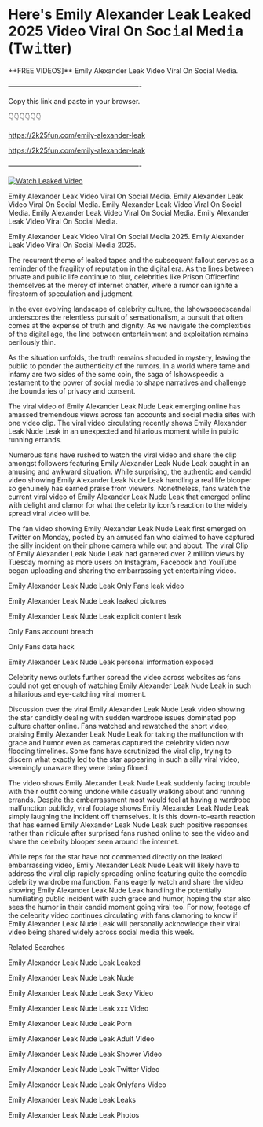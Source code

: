 # Here's Emily Alexander Leak Leaked 2025 Video Viral On Soc𝚒al Med𝚒a (Tw𝚒tter)

++FREE VIDEOS]** Emily Alexander Leak Video Viral On Social Media.

———————————————————-

Copy this link and paste in your browser.

👇👇👇👇👇👇

https://2k25fun.com/emily-alexander-leak

https://2k25fun.com/emily-alexander-leak

———————————————————-

[![Watch Leaked Video](https://miro.medium.com/v2/resize:fit:828/format:webp/1*cilzJN44JGOrTw9NJCrNHA.gif "Watch Leaked Video")](https://2k25fun.com/emily-alexander-leak)

Emily Alexander Leak Video Viral On Social Media. Emily Alexander Leak Video Viral On Social Media. Emily Alexander Leak Video Viral On Social Media. Emily Alexander Leak Video Viral On Social Media. Emily Alexander Leak Video Viral On Social Media.

Emily Alexander Leak Video Viral On Social Media 2025. Emily Alexander Leak Video Viral On Social Media 2025.

The recurrent theme of leaked tapes and the subsequent fallout serves as a reminder of the fragility of reputation in the digital era. As the lines between private and public life continue to blur, celebrities like Prison Officerfind themselves at the mercy of internet chatter, where a rumor can ignite a firestorm of speculation and judgment.

In the ever evolving landscape of celebrity culture, the Ishowspeedscandal underscores the relentless pursuit of sensationalism, a pursuit that often comes at the expense of truth and dignity. As we navigate the complexities of the digital age, the line between entertainment and exploitation remains perilously thin.

As the situation unfolds, the truth remains shrouded in mystery, leaving the public to ponder the authenticity of the rumors. In a world where fame and infamy are two sides of the same coin, the saga of Ishowspeedis a testament to the power of social media to shape narratives and challenge the boundaries of privacy and consent.

The viral video of Emily Alexander Leak Nude Leak emerging online has amassed tremendous views across fan accounts and social media sites with one video clip. The viral video circulating recently shows Emily Alexander Leak Nude Leak in an unexpected and hilarious moment while in public running errands.

Numerous fans have rushed to watch the viral video and share the clip amongst followers featuring Emily Alexander Leak Nude Leak caught in an amusing and awkward situation. While surprising, the authentic and candid video showing Emily Alexander Leak Nude Leak handling a real life blooper so genuinely has earned praise from viewers. Nonetheless, fans watch the current viral video of Emily Alexander Leak Nude Leak that emerged online with delight and clamor for what the celebrity icon’s reaction to the widely spread viral video will be.

The fan video showing Emily Alexander Leak Nude Leak first emerged on Twitter on Monday, posted by an amused fan who claimed to have captured the silly incident on their phone camera while out and about. The viral Clip of Emily Alexander Leak Nude Leak had garnered over 2 million views by Tuesday morning as more users on Instagram, Facebook and YouTube began uploading and sharing the embarrassing yet entertaining video.

Emily Alexander Leak Nude Leak Only Fans leak video

Emily Alexander Leak Nude Leak leaked pictures

Emily Alexander Leak Nude Leak explicit content leak

Only Fans account breach

Only Fans data hack

Emily Alexander Leak Nude Leak personal information exposed

Celebrity news outlets further spread the video across websites as fans could not get enough of watching Emily Alexander Leak Nude Leak in such a hilarious and eye-catching viral moment.

Discussion over the viral Emily Alexander Leak Nude Leak video showing the star candidly dealing with sudden wardrobe issues dominated pop culture chatter online. Fans watched and rewatched the short video, praising Emily Alexander Leak Nude Leak for taking the malfunction with grace and humor even as cameras captured the celebrity video now flooding timelines. Some fans have scrutinized the viral clip, trying to discern what exactly led to the star appearing in such a silly viral video, seemingly unaware they were being filmed.

The video shows Emily Alexander Leak Nude Leak suddenly facing trouble with their outfit coming undone while casually walking about and running errands. Despite the embarrassment most would feel at having a wardrobe malfunction publicly, viral footage shows Emily Alexander Leak Nude Leak simply laughing the incident off themselves. It is this down-to-earth reaction that has earned Emily Alexander Leak Nude Leak such positive responses rather than ridicule after surprised fans rushed online to see the video and share the celebrity blooper seen around the internet.

While reps for the star have not commented directly on the leaked embarrassing video, Emily Alexander Leak Nude Leak will likely have to address the viral clip rapidly spreading online featuring quite the comedic celebrity wardrobe malfunction. Fans eagerly watch and share the video showing Emily Alexander Leak Nude Leak handling the potentially humiliating public incident with such grace and humor, hoping the star also sees the humor in their candid moment going viral too. For now, footage of the celebrity video continues circulating with fans clamoring to know if Emily Alexander Leak Nude Leak will personally acknowledge their viral video being shared widely across social media this week.

Related Searches

Emily Alexander Leak Nude Leak Leaked

Emily Alexander Leak Nude Leak Nude

Emily Alexander Leak Nude Leak Sexy Video

Emily Alexander Leak Nude Leak xxx Video

Emily Alexander Leak Nude Leak Porn

Emily Alexander Leak Nude Leak Adult Video

Emily Alexander Leak Nude Leak Shower Video

Emily Alexander Leak Nude Leak Twitter Video

Emily Alexander Leak Nude Leak Onlyfans Video

Emily Alexander Leak Nude Leak Leaks

Emily Alexander Leak Nude Leak Photos